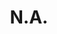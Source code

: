 ---
pid: pt384
title: N.A.
location_transcription: Power station, Delaware Penn Treaty
coordinates: 
zipcode: NJ08536
gen_neighborhood: 
neighborhood: 
outside_phl: Plainsboro NJ
age: '27'
age_range: 20-29
instagram: 
image_file_name: pt_384.jpg
proposal_transcription: Skateboarding in the power station on the Delaware
topic: Sports
topic_summary: '0'
type: Other No Form
keywords_other: 
credit: Jim Kerson
image_labels: 
twitter: 
facebook: 
permalink: "/monuments/pt384/"
layout: item-page
---